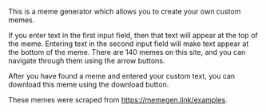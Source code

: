 This is a meme generator which allows you to create your own custom memes.

If you enter text in the first input field, then that text will appear at the top of the meme. Entering text in the second input field will make text appear at the bottom of the meme. There are 140 memes on this site, and you can navigate through them using the arrow buttons.

After you have found a meme and entered your custom text, you can download this meme using the download button.

These memes were scraped from https://memegen.link/examples.

